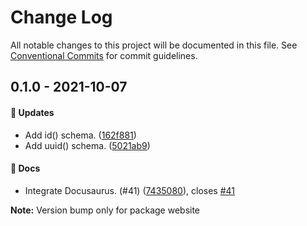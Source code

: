 # Change Log

All notable changes to this project will be documented in this file.
See [Conventional Commits](https://conventionalcommits.org) for commit guidelines.

## 0.1.0 - 2021-10-07

#### 🚀 Updates

- Add id() schema. ([162f881](https://github.com/milesj/optimal/commit/162f881))
- Add uuid() schema. ([5021ab9](https://github.com/milesj/optimal/commit/5021ab9))

#### 📘 Docs

- Integrate Docusaurus. (#41) ([7435080](https://github.com/milesj/optimal/commit/7435080)), closes [#41](https://github.com/milesj/optimal/issues/41)

**Note:** Version bump only for package website
